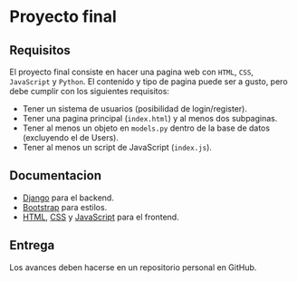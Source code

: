 # Proyecto final

## Requisitos

El proyecto final consiste en hacer una pagina web con `HTML`, `CSS`, `JavaScript` y `Python`. El contenido y tipo de pagina puede ser a gusto, pero debe cumplir con los siguientes requisitos:

- Tener un sistema de usuarios (posibilidad de login/register).
- Tener una pagina principal (`index.html`) y al menos dos subpaginas.
- Tener al menos un objeto en `models.py` dentro de la base de datos (excluyendo el de Users).
- Tener al menos un script de JavaScript (`index.js`).

## Documentacion

- [Django][django] para el backend.
- [Bootstrap][bootstrap] para estilos.
- [HTML][html], [CSS][css] y [JavaScript][javascript] para el frontend.


[django]: https://docs.djangoproject.com/en/4.0/intro/
[bootstrap]: https://getbootstrap.com/docs/5.1/getting-started/introduction/
[html]: https://developer.mozilla.org/es/docs/Web/HTML
[css]: https://developer.mozilla.org/es/docs/Web/CSS
[javascript]: https://developer.mozilla.org/es/docs/Web/JavaScript

## Entrega

Los avances deben hacerse en un repositorio personal en GitHub. 
